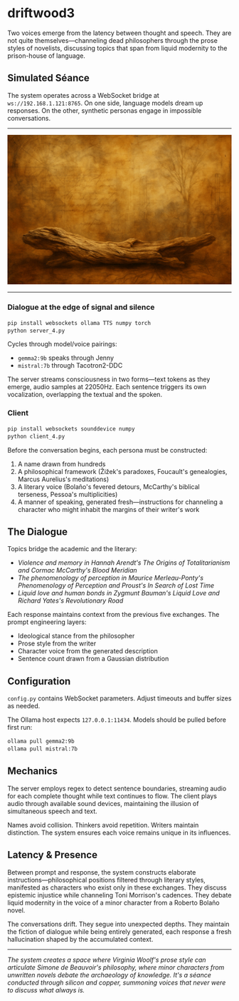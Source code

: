 # driftwood3

Two voices emerge from the latency between thought and speech. They are not quite themselves—channeling dead philosophers through the prose styles of novelists, discussing topics that span from liquid modernity to the prison-house of language.

## Simulated Séance

The system operates across a WebSocket bridge at `ws://192.168.1.121:8765`. On one side, language models dream up responses. On the other, synthetic personas engage in impossible conversations.

---

![driftwood](driftwood.png)

---

### Dialogue at the edge of signal and silence

```bash
pip install websockets ollama TTS numpy torch
python server_4.py
```

Cycles through model/voice pairings:
- `gemma2:9b` speaks through Jenny
- `mistral:7b` through Tacotron2-DDC

The server streams consciousness in two forms—text tokens as they emerge, audio samples at 22050Hz. Each sentence triggers its own vocalization, overlapping the textual and the spoken.

### Client  

```bash
pip install websockets sounddevice numpy
python client_4.py
```

Before the conversation begins, each persona must be constructed:

1. A name drawn from hundreds
2. A philosophical framework (Žižek's paradoxes, Foucault's genealogies, Marcus Aurelius's meditations)
3. A literary voice (Bolaño's fevered detours, McCarthy's biblical terseness, Pessoa's multiplicities)
4. A manner of speaking, generated fresh—instructions for channeling a character who might inhabit the margins of their writer's work

## The Dialogue

Topics bridge the academic and the literary:
- *Violence and memory in Hannah Arendt's The Origins of Totalitarianism and Cormac McCarthy's Blood Meridian*
- *The phenomenology of perception in Maurice Merleau-Ponty's Phenomenology of Perception and Proust's In Search of Lost Time*
- *Liquid love and human bonds in Zygmunt Bauman's Liquid Love and Richard Yates's Revolutionary Road*

Each response maintains context from the previous five exchanges. The prompt engineering layers:
- Ideological stance from the philosopher
- Prose style from the writer  
- Character voice from the generated description
- Sentence count drawn from a Gaussian distribution

## Configuration

`config.py` contains WebSocket parameters. Adjust timeouts and buffer sizes as needed.

The Ollama host expects `127.0.0.1:11434`. Models should be pulled before first run:

```bash
ollama pull gemma2:9b
ollama pull mistral:7b
```

## Mechanics

The server employs regex to detect sentence boundaries, streaming audio for each complete thought while text continues to flow. The client plays audio through available sound devices, maintaining the illusion of simultaneous speech and text.

Names avoid collision. Thinkers avoid repetition. Writers maintain distinction. The system ensures each voice remains unique in its influences.

## Latency & Presence

Between prompt and response, the system constructs elaborate instructions—philosophical positions filtered through literary styles, manifested as characters who exist only in these exchanges. They discuss epistemic injustice while channeling Toni Morrison's cadences. They debate liquid modernity in the voice of a minor character from a Roberto Bolaño novel.

The conversations drift. They segue into unexpected depths. They maintain the fiction of dialogue while being entirely generated, each response a fresh hallucination shaped by the accumulated context.

---

*The system creates a space where Virginia Woolf's prose style can articulate Simone de Beauvoir's philosophy, where minor characters from unwritten novels debate the archaeology of knowledge. It's a séance conducted through silicon and copper, summoning voices that never were to discuss what always is.*
